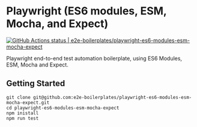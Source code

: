 # Playwright (ES6 modules, ESM, Mocha, and Expect)

[![GitHub Actions status | e2e-boilerplates/playwright-es6-modules-esm-mocha-expect](https://github.com/e2e-boilerplates/playwright-es6-modules-esm-mocha-expect/workflows/playwright-es6-modules-esm-mocha-expect/badge.svg)](https://github.com/e2e-boilerplates/playwright-es6-modules-esm-mocha-expect/actions?workflow=playwright-es6-modules-esm-mocha-expect)

Playwright end-to-end test automation boilerplate, using ES6 Modules, ESM, Mocha and Expect.

## Getting Started

    git clone git@github.com:e2e-boilerplates/playwright-es6-modules-esm-mocha-expect.git
    cd playwright-es6-modules-esm-mocha-expect
    npm inistall
    npm run test
